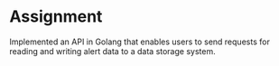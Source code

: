 # Assignment
Implemented an API in Golang that enables users to send requests for reading and writing alert data to a data storage system.
